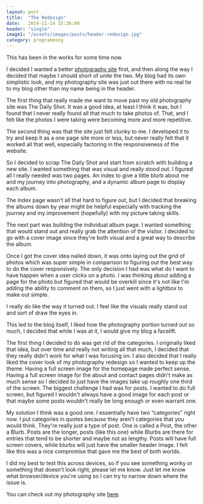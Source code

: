 ```yaml
---
layout: post
title:  "The Redesign"
date:   2014-11-14 15:36:00
header: "single"
image1: "/assets/images/posts/header-redesign.jpg"
category: programming
---
```


This has been in the works for some time now.

I decided I wanted a better <a href="http://kpwags.com/photography">photography site</a> first, and then along the way I decided that maybe I should short of unite the two.  My blog had its own simplistic look, and my photography site was just out there with no real tie to my blog other than my name being in the header.

The first thing that really made me want to move past my old photography site was The Daily Shot.  It was a good idea, at least I think it was, but I found that I never really found all that much to take photos of.  That, and I felt like the photos I were taking were becoming more and more repetitive.

The second thing was that the site just felt clunky to me.  I developed it to try and keep it as a one page site more or less, but never really felt that it worked all that well, especially factoring in the responsiveness of the website.

So I decided to scrap The Daily Shot and start from scratch with building a new site.  I wanted something that was visual and really stood out.  I figured all I really needed was two pages.  An index to give a little blurb about me and my journey into photography, and a dynamic album page to display each album.

The index page wasn't all that hard to figure out, but I decided that breaking the albums down by year might be helpful especially with tracking the journey and my improvement (hopefully) with my picture taking skills.

The next part was building the individual album page.  I wanted something that would stand out and really grab the attention of the visitor. I decided to go with a cover image since they're both visual and a great way to describe the album.

Once I got the cover idea nailed down, it was onto laying out the grid of photos which was super simple in comparison to figuring out the best way to do the cover responsively.  The only decision I had was what do I want to have happen when a user clicks on a photo. I was thinking about adding a page for the photo but figured that would be overkill since it's not like I'm adding the ability to comment on them, so I just went with a lightbox to make out simple.

I really do like the way it turned out.  I feel like the visuals really stand out and sort of draw the eyes in.

This led to the blog itself, I liked how the photography portion turned out so much, I decided that while I was at it, I would give my blog a facelift.

The first thing I decided to do was get rid of the categories.  I originally liked that idea, but over time and really not writing all that much, I decided that they really didn't work for what I was focusing on.  I also decided that I really liked the cover look of my photography redesign so I wanted to keep up the theme.  Having a full screen image for the homepage made perfect sense.  Having a full screen image for the about and contact pages didn't make as much sense so I decided to just have the images take up roughly one third of the screen. The biggest challenge I had was for posts.  I wanted to do full screen, but figured I wouldn't always have a good image for each post or that maybe some posts wouldn't really be long enough or even warrant one.

My solution I think was a good one.  I essentially have two “categories” right now.  I put categories in quotes because they aren't categories that you would think.  They're really just a type of post.  One is called a Post, the other a Blurb.  Posts are the longer, posts (like this one) while Blurbs are there for entries that tend to be shorter and maybe not as lengthy.  Posts will have full screen covers, while blurbs will just have the smaller header image.  I felt like this was a nice compromise that gave me the best of both worlds.

I did my best to test this across devices, so if you see something wonky or something that doesn't look right, please let me know.  Just let me know what browser/device you're using so I can try to narrow down where the issue is.

You can check out my photography site <a href="http://photography.kpwags.com/">here</a>.